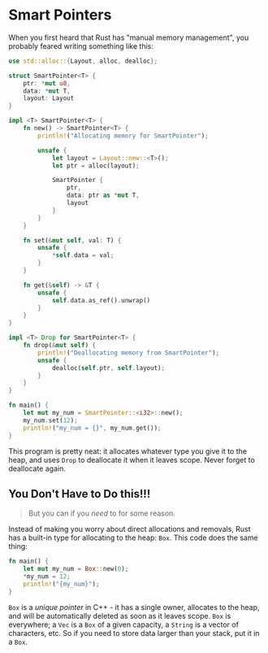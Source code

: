 # Smart Pointers

When you first heard that Rust has "manual memory management", you probably feared writing something like this:

```rust
use std::alloc::{Layout, alloc, dealloc};

struct SmartPointer<T> {
    ptr: *mut u8,
    data: *mut T,
    layout: Layout
}

impl <T> SmartPointer<T> {
    fn new() -> SmartPointer<T> {
        println!("Allocating memory for SmartPointer");

        unsafe {
            let layout = Layout::new::<T>();
            let ptr = alloc(layout);

            SmartPointer {
                ptr,
                data: ptr as *mut T,
                layout
            }
        }
    }

    fn set(&mut self, val: T) {
        unsafe {
            *self.data = val;
        }
    }

    fn get(&self) -> &T {
        unsafe {
            self.data.as_ref().unwrap()
        }
    }
}

impl <T> Drop for SmartPointer<T> {
    fn drop(&mut self) {
        println!("Deallocating memory from SmartPointer");
        unsafe {
            dealloc(self.ptr, self.layout);
        }
    }
}

fn main() {
    let mut my_num = SmartPointer::<i32>::new();
    my_num.set(12);
    println!("my_num = {}", my_num.get());
}
```

This program is pretty neat: it allocates whatever type you give it to the heap, and uses `Drop` to deallocate it when it leaves scope. Never forget to deallocate again.

## You Don't Have to Do this!!!

> But you can if you *need* to for some reason.

Instead of making you worry about direct allocations and removals, Rust has a built-in type for allocating to the heap: `Box`. This code does the same thing:

```rust
fn main() {
    let mut my_num = Box::new(0);
    *my_num = 12;
    println!("{my_num}");
}
```

`Box` is a *unique pointer* in C++ - it has a single owner, allocates to the heap, and will be automatically deleted as soon as it leaves scope. `Box` is everywhere; a `Vec` is a `Box` of a given capacity, a `String` is a vector of characters, etc. So if you need to store data larger than your stack, put it in a `Box`.